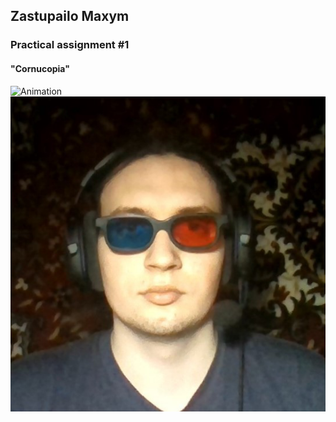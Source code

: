 <h2> Zastupailo Maxym</h2>
<h3>Practical assignment #1 </h3>
<h4>"Cornucopia"</h4>

![Animation](https://github.com/MaxZastupailo/MSVR_Labs/blob/PA1/Animation.gif)
![image info](./images/me.png)
